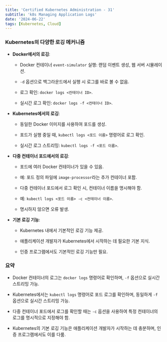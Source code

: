 ```yaml
--- 
title: 'Certified Kubernetes Administration - 31'
subtitle: 'k8s Managing Application Logs'
date: '2024-06-22'
tags: [Kubernetes, Cloud]
---
```


### Kubernetes의 다양한 로깅 메커니즘


- **Docker에서의 로깅**:
  
  - Docker 컨테이너 `event-simulator` 실행: 랜덤 이벤트 생성, 웹 서버 시뮬레이션.
  
  - `-d` 옵션으로 백그라운드에서 실행 시 로그를 바로 볼 수 없음.
  
  - 로그 확인: `docker logs <컨테이너 ID>`.
  
  - 실시간 로그 확인: `docker logs -f <컨테이너 ID>`.


- **Kubernetes에서의 로깅**:
  
  - 동일한 Docker 이미지를 사용하여 포드를 생성.
  
  - 포드가 실행 중일 때, `kubectl logs <포드 이름>` 명령어로 로그 확인.
  
  - 실시간 로그 스트리밍: `kubectl logs -f <포드 이름>`.


- **다중 컨테이너 포드에서의 로깅**:
  
  - 포드에 여러 Docker 컨테이너가 있을 수 있음.
  
  - 예: 포드 정의 파일에 `image-processor`라는 추가 컨테이너 포함.
  
  - 다중 컨테이너 포드에서 로그 확인 시, 컨테이너 이름을 명시해야 함.
  
  - 예: `kubectl logs <포드 이름> -c <컨테이너 이름>`.
  
  - 명시하지 않으면 오류 발생.


- **기본 로깅 기능**:
  
  - Kubernetes 내에서 기본적인 로깅 기능 제공.
  
  - 애플리케이션 개발자가 Kubernetes에서 시작하는 데 필요한 기본 지식.
  
  - 인증 프로그램에서도 기본적인 로깅 기능만 필요.

### 요약


- Docker 컨테이너의 로그는 `docker logs` 명령어로 확인하며, `-f` 옵션으로 실시간 스트리밍 가능.

- Kubernetes에서는 `kubectl logs` 명령어로 포드 로그를 확인하며, 동일하게 `-f` 옵션으로 실시간 스트리밍 가능.

- 다중 컨테이너 포드에서 로그를 확인할 때는 `-c` 옵션을 사용하여 특정 컨테이너의 로그를 명시적으로 지정해야 함.

- Kubernetes의 기본 로깅 기능은 애플리케이션 개발자가 시작하는 데 충분하며, 인증 프로그램에서도 이를 다룸.